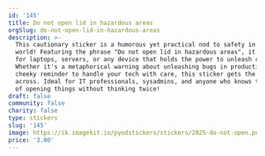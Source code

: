 ```yaml
---
id: '145'
title: Do not open lid in hazardous areas
orgSlug: do-not-open-lid-in-hazardous-areas
description: >-
  This cautionary sticker is a humorous yet practical nod to safety in the tech
  world! Featuring the phrase "Do not open lid in hazardous areas", it’s perfect
  for laptops, servers, or any device that holds the power to unleash chaos.
  Whether it's a metaphorical warning about unleashing bugs in production or a
  cheeky reminder to handle your tech with care, this sticker gets the message
  across. Ideal for IT professionals, sysadmins, and anyone who knows the danger
  of opening things without thinking twice!
draft: false
community: false
charity: false
type: stickers
slug: '145'
image: https://ik.imagekit.io/pyodstickers/stickers/2025-do-not-open.png
price: '3.00'
---
```

